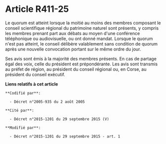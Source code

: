 # Article R411-25

Le quorum est atteint lorsque la moitié au moins des membres composant le conseil scientifique régional du patrimoine naturel
sont présents, y compris les membres prenant part aux débats au moyen d'une conférence téléphonique ou audiovisuelle, ou ont
donné mandat.  Lorsque le quorum n'est pas atteint, le conseil  délibère valablement sans condition de quorum après une
nouvelle convocation portant sur le même ordre du jour.

Ses avis sont émis à la majorité des membres présents. En cas de partage égal des voix, celle du président est prépondérante.
Les avis sont transmis au préfet de région, au président du conseil régional ou, en Corse, au président du conseil exécutif.

**Liens relatifs à cet article**

	**Codifié par**:

	  - Décret n°2005-935 du 2 août 2005

	**Cité par**:

	  - Décret n°2015-1201 du 29 septembre 2015 (V)

	**Modifié par**:

	  - Décret n°2015-1201 du 29 septembre 2015 - art. 1
